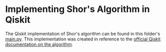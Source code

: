 # Implementing Shor's Algorithm in Qiskit

The Qiskit implementation of Shor's algorithm can be found in this folder's [main.py](main.py). This implementation was created in reference to the [official Qiskit documentation on the algorithm](https://qiskit.org/textbook/ch-algorithms/shor.html).

